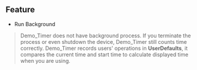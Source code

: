## Feature

* Run Background

>Demo_Timer does not have background process. If you terminate the process or even shutdown the device, Demo_Timer still counts time correctly. 
>Demo_Timer records users' operations in **UserDefaults**, it compares the current time and start time to calculate displayed time when you are using.

